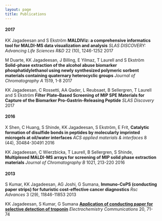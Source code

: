 ```yaml
---
layout: page
title: Publications
---
```


#### 2017

KK Jagadeesan and S Ekström **MALDIViz: a comprehensive informatics tool for MALDI-MS data visualization and analysis** _SLAS DISCOVERY: Advancing Life Sciences R&D_ 22 (10), 1246-1252 2017

M Duarte, KK Jagadeesan, J Billing, E Yilmaz, T Laurell and S Ekström **Solid-phase extraction of the alcohol abuse biomarker phosphatidylethanol using newly synthesized polymeric sorbent materials containing quaternary heterocyclic groups** _Journal of Chromatography A_ 1519, 1-8 2017

KK Jagadeesan, C Rossetti, AA Qader, L Reubsaet, B Sellergren, T Laurell and S Ekström **Filter Plate–Based Screening of MIP SPE Materials for Capture of the Biomarker Pro-Gastrin-Releasing Peptide** _SLAS Discovery_	2017

#### 2016

X Shen, C Huang, S Shinde, KK Jagadeesan, S Ekström, E Frit,  **Catalytic formation of disulfide bonds in peptides by molecularly imprinted microgels at oil/water interfaces** _ACS applied materials & interfaces_ 8 (44), 30484-30491	2016

KK Jagadeesan, C Wierzbicka, T Laurell, B Sellergren, S Shinde, **Multiplexed MALDI-MS arrays for screening of MIP solid phase extraction materials** _Journal of Chromatography B_ 1021, 213-220 2016

#### 2013

S Kumar, KK Jagadeesan, AG Joshi, G Sumana, **Immuno-CoPS (conducting paper strips) for futuristic cost-effective cancer diagnostics** _Rsc Advances_ 3 (29), 11846-11853	2013

KK Jagadeesan, S Kumar, G Sumana [**Application of conducting paper for selective detection of troponin**](https://www.sciencedirect.com/science/article/pii/S1388248112001403) _Electrochemistry Communications_ 20, 71-74